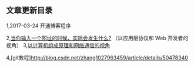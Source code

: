 ## 文章更新目录

1,2017-03-24 开通博客程序

2,[当你输入一个网址的时候，实际会发生什么?](http://www.cnblogs.com/wenanry/archive/2010/02/25/1673368.html)
（以应用层协议和 Web 开发者的视角）
3,[以计算机组成原理和网络通信的视角](http://fex.baidu.com/blog/2014/05/what-happen/)

4,[git教程]http://blog.csdn.net/zhang1027963459/article/details/50478340